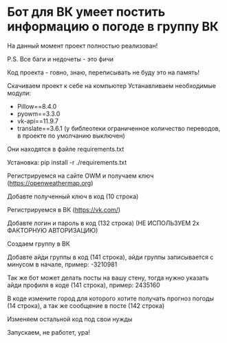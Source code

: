 # Бот для ВК умеет постить информацию о погоде в группу ВК


На данный момент проект полностью реализован!

P.S. Все баги и недочеты - это фичи

Код проекта - говно, знаю, переписывать не буду это на память!







Скачиваем проект к себе на компьютер Устанавливаем необходимые модули:


- Pillow==8.4.0
- pyowm==3.3.0
- vk-api==11.9.7
- translate==3.6.1 (у библеотеки ограниченное количество переводов, в проекте по умолчанию выключен)


Они находятся в файле requirements.txt

Установка: pip install -r ./requirements.txt

Регистрируемся на сайте OWM и получаем ключ (https://openweathermap.org)

Добавте полученный ключ в код (10 строка)

Регистрируемся в ВК (https://vk.com/)

Добавте логин и пароль в код (132 строка) (НЕ ИСПОЛЬЗУЕМ 2х ФАКТОРНУЮ АВТОРИЗАЦИЮ)

Создаем группу в ВК

Добавте айди группы в код (141 строка), айди группы записывается с минусом в начале, пример: -3210981

Так же бот может делать посты на вашу стену, тогда нужно указать айди профиля в коде (141 строка), пример: 2435160

В коде измените город для которого хотите получать прогноз погоды (14 строка), а так же сообщение в посте (142 строка)

Изменяем остальной код под свои нужды

Запускаем, не работет, ура!
